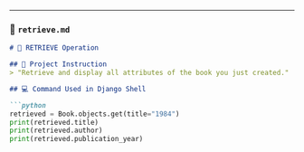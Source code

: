 
---

### 📄 `retrieve.md`

```md
# 🔵 RETRIEVE Operation

## 🎯 Project Instruction
> "Retrieve and display all attributes of the book you just created."

## 💻 Command Used in Django Shell

```python
retrieved = Book.objects.get(title="1984")
print(retrieved.title)
print(retrieved.author)
print(retrieved.publication_year)
